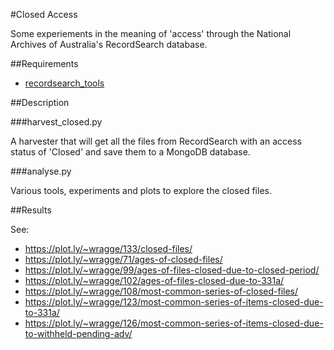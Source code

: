 #Closed Access

Some experiements in the meaning of 'access' through the National Archives of Australia's RecordSearch database.

##Requirements

* [recordsearch_tools](https://github.com/wragge/recordsearch_tools)

##Description

###harvest_closed.py

A harvester that will get all the files from RecordSearch with an access status of 'Closed' and save them to a MongoDB database.

###analyse.py

Various tools, experiments and plots to explore the closed files.

##Results

See:

* https://plot.ly/~wragge/133/closed-files/
* https://plot.ly/~wragge/71/ages-of-closed-files/
* https://plot.ly/~wragge/99/ages-of-files-closed-due-to-closed-period/
* https://plot.ly/~wragge/102/ages-of-files-closed-due-to-331a/
* https://plot.ly/~wragge/108/most-common-series-of-closed-files/
* https://plot.ly/~wragge/123/most-common-series-of-items-closed-due-to-331a/
* https://plot.ly/~wragge/126/most-common-series-of-items-closed-due-to-withheld-pending-adv/

